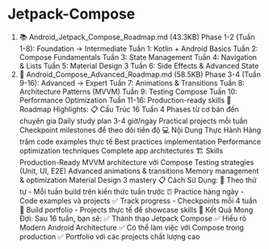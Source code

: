 # Jetpack-Compose

1. 📚 Android_Jetpack_Compose_Roadmap.md (43.3KB)
Phase 1-2 (Tuần 1-8): Foundation → Intermediate
Tuần 1: Kotlin + Android Basics
Tuần 2: Compose Fundamentals
Tuần 3: State Management
Tuần 4: Navigation & Lists
Tuần 5: Material Design 3
Tuần 6: Side Effects & Advanced State
2. 🚀 Android_Compose_Advanced_Roadmap.md (58.5KB)
Phase 3-4 (Tuần 9-16): Advanced → Expert
Tuần 7: Animations & Transitions
Tuần 8: Architecture Patterns (MVVM)
Tuần 9: Testing Compose
Tuần 10: Performance Optimization
Tuần 11-16: Production-ready skills
🎯 Roadmap Highlights:
📋 Cấu Trúc 16 Tuần
4 Phases từ cơ bản đến chuyên gia
Daily study plan 3-4 giờ/ngày
Practical projects mỗi tuần
Checkpoint milestones để theo dõi tiến độ
💻 Nội Dung Thực Hành
Hàng trăm code examples thực tế
Best practices implementation
Performance optimization techniques
Complete app architectures
🏗️ Skills Production-Ready
MVVM architecture với Compose
Testing strategies (Unit, UI, E2E)
Advanced animations & transitions
Memory management & optimization
Material Design 3 mastery
📋 Cách Sử Dụng:
📖 Theo thứ tự - Mỗi tuần build trên kiến thức tuần trước
⏰ Practice hàng ngày - Code examples và projects
✅ Track progress - Checkpoints mỗi 4 tuần
🎨 Build portfolio - Projects thực tế để showcase skills
🚀 Kết Quả Mong Đợi:
Sau 16 tuần, bạn sẽ:
✅ Thành thạo Jetpack Compose
✅ Hiểu rõ Modern Android Architecture
✅ Có thể làm việc với Compose trong production
✅ Portfolio với các projects chất lượng cao
